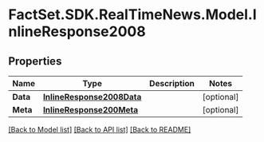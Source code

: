 # FactSet.SDK.RealTimeNews.Model.InlineResponse2008

## Properties

Name | Type | Description | Notes
------------ | ------------- | ------------- | -------------
**Data** | [**InlineResponse2008Data**](InlineResponse2008Data.md) |  | [optional] 
**Meta** | [**InlineResponse200Meta**](InlineResponse200Meta.md) |  | [optional] 

[[Back to Model list]](../README.md#documentation-for-models) [[Back to API list]](../README.md#documentation-for-api-endpoints) [[Back to README]](../README.md)

